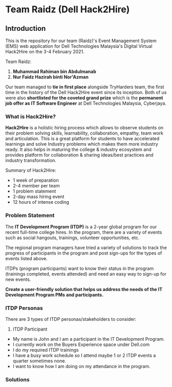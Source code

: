 # Team Raidz (Dell Hack2Hire)

## Introduction

This is the repository for our team (Raidz)'s Event Management System (EMS) web application for Dell Technologies Malaysia's Digital Virtual Hack2Hire on the 3-4 February 2021.

Team Raidz:
1. **Muhammad Rahiman bin Abdulmanab**
2. **Nur Faidz Hazirah binti Nor'Azman**

Our team managed to **tie in first place** alongside TryHarders team, the first time in the history of the Dell Hack2Hire event since its inception. Both of us were also **shortlisted for the coveted grand prize** which is the **permanent job offer as IT Software Engineer** at Dell Technologies Malaysia, Cyberjaya.

### What is Hack2Hire?

**Hack2Hire** is a holistic hiring process which allows to observe students on their problem solving skills, learnability, collaboration, empathy, team work and articulation. This is a great platform for students to have accelerated learnings and solve Industry problems which makes them more industry ready. It also helps in maturing the college & industry ecosystem and provides platform for collaboration & sharing ideas/best practices and industry transformation. 

Summary of Hack2Hire:
- 1 week of preparation
- 2-4 member per team
- 1 problem statement
- 2-day mass hiring event
- 12 hours of intense coding

### Problem Statement

The **IT Development Program (ITDP)** is a 2-year global program for our recent full-time college hires. In the program, there are a variety of events such as social hangouts, trainings, volunteer opportunities, etc. 

The regional program managers have tried a variety of solutions to track the progress of participants in the program and post sign-ups for the types of events listed above. 

ITDPs (program participants) want to know their status in the program (trainings completed, events attended) and need an easy way to sign-up for new events. 

**Create a user-friendly solution that helps us address the needs of the IT Development Program PMs and participants.**

### ITDP Personas

There are 3 types of ITDP personas/stakeholders to consider:

1. ITDP Participant
- My name is John and I am a participant in the IT Development Program. 
- I currently work on the Buyers Experience space under Dell.com
- I do my required ITDP trainings
- I have a busy work schedule so I attend maybe 1 or 2 ITDP events a quarter sometimes none.
- I want to know how I am doing on my attendance in the program.

### Solutions


